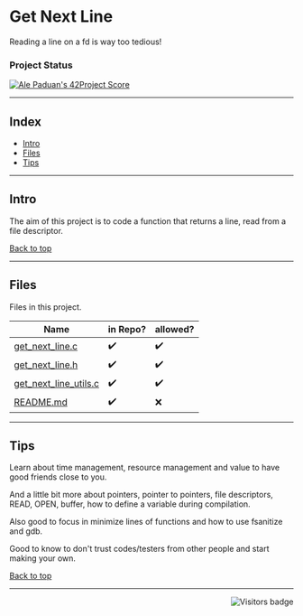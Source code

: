 # Get Next Line
Reading a line on a fd is way too tedious!

### Project Status

[![Ale Paduan's 42Project Score](https://badge42.herokuapp.com/api/project/apaduan-/get_next_line)](https://projects.intra.42.fr/42cursus-libft/apaduan-)

--------------------
<a id='indice'></a>
## Index
- [Intro](#intro)
- [Files](#files)
- [Tips](#tips)

--------------------

<a id='intro'></a>
## Intro
The aim of this project is to code a function that returns a line, read from a file descriptor. 

[Back to top](#indice)

--------------------

<a id='intro'></a>
## Files
Files in this project.

| Name | in Repo? | allowed? |
| --- | --- | --- |
| [get_next_line.c](https://github.com/oskadoskaposka/gnl/blob/4c33ff76e8c8990ee8264e4a7fa9d707b5617da2/get_next_line.c) | ✔️ | ✔️ |
| [get_next_line.h](https://github.com/oskadoskaposka/gnl/blob/9832d5a218e627d5763e6f11067d98ede7eae763/get_next_line.h) | ✔️ | ✔️ |
| [get_next_line_utils.c](https://github.com/oskadoskaposka/gnl/blob/411c8c6605fce6632fcedea1a14ca9c2e88b188c/get_next_line_utils.c) |  ✔️ | ✔️ |
| [README.md](https://github.com/oskadoskaposka/gnl/blob/26da265b7d7217ca743acab2369794d075e7b1a2/README.md) | ✔️ | ❌ |

<!-- ✔️ -->
<!-- ❌ -->
<!-- [Mensagem a ser exibida](arquivo/caminho link) -->
--------------------

<a id='tips'></a>
## Tips
Learn about time management, resource management and value to have good friends close to you.

And a little bit more about pointers, pointer to pointers, file descriptors, READ, OPEN, buffer, how to define a variable during compilation.

Also good to focus in minimize lines of functions and how to use fsanitize and gdb. 

Good to know to don't trust codes/testers from other people and start making your own. 

[Back to top](#indice)

--------------------

<img align="right" src="https://komarev.com/ghpvc/?username=oskadoskaposka&color=lightgrey&style=flat&label=visitors" alt="Visitors badge" />

<!-- Badge do Projeto => https://github.com/JaeSeoKim/badge42 -->

<!-- 
links para guardar

https://www.ti-enxame.com/pt/c/qual-e-diferenca-entre-char-const-e-const-char/957524743/ 
https://stackoverflow.com/questions/1789594/how-do-i-write-the-cd-command-in-a-makefile
-->